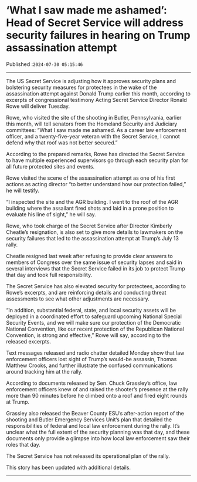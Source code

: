 # ‘What I saw made me ashamed’: Head of Secret Service will address security failures in hearing on Trump assassination attempt

Published :`2024-07-30 05:15:46`

---

The US Secret Service is adjusting how it approves security plans and bolstering security measures for protectees in the wake of the assassination attempt against Donald Trump earlier this month, according to excerpts of congressional testimony Acting Secret Service Director Ronald Rowe will deliver Tuesday.

Rowe, who visited the site of the shooting in Butler, Pennsylvania, earlier this month, will tell senators from the Homeland Security and Judiciary committees: “What I saw made me ashamed. As a career law enforcement officer, and a twenty-five-year veteran with the Secret Service, I cannot defend why that roof was not better secured.”

According to the prepared remarks, Rowe has directed the Secret Service to have multiple experienced supervisors go through each security plan for all future protected sites and events.

Rowe visited the scene of the assassination attempt as one of his first actions as acting director “to better understand how our protection failed,” he will testify.

“I inspected the site and the AGR building. I went to the roof of the AGR building where the assailant fired shots and laid in a prone position to evaluate his line of sight,” he will say.

Rowe, who took charge of the Secret Service after Director Kimberly Cheatle’s resignation, is also set to give more details to lawmakers on the security failures that led to the assassination attempt at Trump’s July 13 rally.

Cheatle resigned last week after refusing to provide clear answers to members of Congress over the same issue of security lapses and said in several interviews that the Secret Service failed in its job to protect Trump that day and took full responsibility.

The Secret Service has also elevated security for protectees, according to Rowe’s excerpts, and are reinforcing details and conducting threat assessments to see what other adjustments are necessary.

“In addition, substantial federal, state, and local security assets will be deployed in a coordinated effort to safeguard upcoming National Special Security Events, and we will make sure our protection of the Democratic National Convention, like our recent protection of the Republican National Convention, is strong and effective,” Rowe will say, according to the released excerpts.

Text messages released and radio chatter detailed Monday show that law enforcement officers lost sight of Trump’s would-be assassin, Thomas Matthew Crooks, and further illustrate the confused communications around tracking him at the rally.

According to documents released by Sen. Chuck Grassley’s office, law enforcement officers knew of and raised the shooter’s presence at the rally more than 90 minutes before he climbed onto a roof and fired eight rounds at Trump.

Grassley also released the Beaver County ESU’s after-action report of the shooting and Butler Emergency Services Unit’s plan that detailed the responsibilities of federal and local law enforcement during the rally. It’s unclear what the full extent of the security planning was that day, and these documents only provide a glimpse into how local law enforcement saw their roles that day.

The Secret Service has not released its operational plan of the rally.

This story has been updated with additional details.

---

